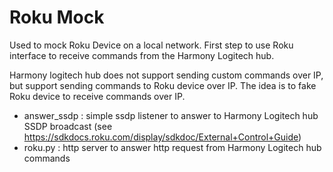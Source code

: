 Roku Mock
====

Used to mock Roku Device on a local network.
First step to use Roku interface to receive commands from the Harmony Logitech hub.

Harmony logitech hub does not support sending custom commands over IP, but support sending commands to Roku device over IP.
The idea is to fake Roku device to receive commands over IP.

- answer_ssdp : simple ssdp listener to answer to Harmony Logitech hub SSDP broadcast (see https://sdkdocs.roku.com/display/sdkdoc/External+Control+Guide)
- roku.py : http server to answer http request from Harmony Logitech hub commands



